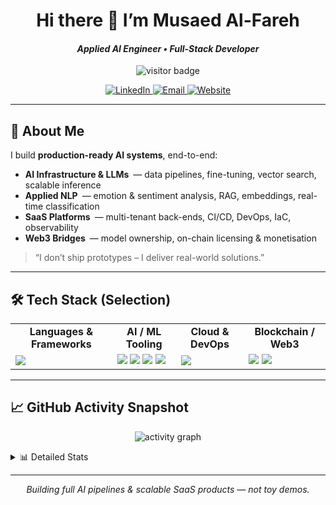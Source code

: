 <!-- ─────────────────────────  HEADER  ───────────────────────── -->
<h1 align="center">Hi there 👋  I’m Musaed Al-Fareh</h1>
<h4 align="center"><em>Applied AI Engineer • Full-Stack Developer</em></h4>

<p align="center">
  <img src="https://visitor-badge.laobi.icu/badge?page_id=MusaedMusaedSadeqMusaedAl-Fareh225739&color=0E75B6&style=flat-square" alt="visitor badge"/>
</p>

<p align="center">
  <a href="https://www.linkedin.com/in/musaed-alfareh-a365521b9" target="_blank">
    <img alt="LinkedIn" src="https://img.shields.io/badge/LinkedIn-0A66C2?style=flat-square&logo=linkedin&logoColor=white"/>
  </a>
  <a href="mailto:jimalfareh@gmail.com" target="_blank">
    <img alt="Email" src="https://img.shields.io/badge/Gmail-D14836?style=flat-square&logo=gmail&logoColor=white"/>
  </a>
  <a href="https://alfareh.nl" target="_blank">
    <img alt="Website" src="https://img.shields.io/badge/Portfolio-000000?style=flat-square&logo=vercel&logoColor=white"/>
  </a>
</p>

---

## 🚀 About Me

I build **production-ready AI systems**, end-to-end:

- **AI Infrastructure & LLMs** — data pipelines, fine-tuning, vector search, scalable inference  
- **Applied NLP** — emotion & sentiment analysis, RAG, embeddings, real-time classification  
- **SaaS Platforms** — multi-tenant back-ends, CI/CD, DevOps, IaC, observability  
- **Web3 Bridges** — model ownership, on-chain licensing & monetisation

> “I don’t ship prototypes – I deliver real-world solutions.”

---

## 🛠 Tech Stack (Selection)

<table>
<tr>
<td align="center"><strong>Languages & Frameworks</strong></td>
<td align="center"><strong>AI / ML Tooling</strong></td>
<td align="center"><strong>Cloud & DevOps</strong></td>
<td align="center"><strong>Blockchain / Web3</strong></td>
</tr>
<tr>
<td>

<img src="https://skillicons.dev/icons?i=python,typescript,javascript,react,nextjs,nodejs,fastapi,express,html,css,sass,tailwind" />

</td>
<td>

<img src="https://skillicons.dev/icons?i=tensorflow,pytorch" />  
<img src="https://img.shields.io/badge/HuggingFace-F9A03C?style=flat-square&logo=huggingface&logoColor=white"/>  
<img src="https://img.shields.io/badge/LangChain-000000?style=flat-square&logo=langchain&logoColor=white"/>  
<img src="https://img.shields.io/badge/OpenAI-412991?style=flat-square&logo=openai&logoColor=white"/>

</td>
<td>

<img src="https://skillicons.dev/icons?i=docker,kubernetes,gcp,firebase,vercel,netlify,nginx,cloudflare,git,github" />

</td>
<td>

<img src="https://img.shields.io/badge/Ethereum-3C3C3D?style=flat-square&logo=ethereum&logoColor=white"/>  
<img src="https://img.shields.io/badge/MetaMask-F6851B?style=flat-square&logo=metamask&logoColor=white"/>

</td>
</tr>
</table>

---

## 📈 GitHub Activity Snapshot

<p align="center">
  <img src="https://github-readme-activity-graph.vercel.app/graph?username=MusaedMusaedSadeqMusaedAl-Fareh225739&theme=github-compact" alt="activity graph"/>
</p>

<details>
<summary>📊 Detailed Stats</summary>

<p align="center">
  <img src="https://github-readme-stats.vercel.app/api?username=MusaedMusaedSadeqMusaedAl-Fareh225739&show_icons=true&theme=github_dark&hide_title=true" height="165"/>
  <img src="https://github-readme-stats.vercel.app/api/top-langs/?username=MusaedMusaedSadeqMusaedAl-Fareh225739&layout=compact&theme=github_dark&hide_title=true" height="165"/>
</p>

</details>

---

<p align="center"><em>Building full AI pipelines & scalable SaaS products — not toy demos.</em></p>
